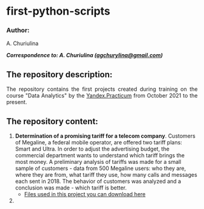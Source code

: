 # first-python-scripts

### Author:
<p align="justify">
A. Churiulina</sup>

<em><strong>Correspondence to: A. Churiulina (agchurylina@gmail.com)</strong></em>

## The repository description:
<p align="justify">
  The repository contains the first projects created during training on the course "Data Analytics" by the <a href="https://practicum.yandex.ru/">Yandex.Practicum</a> from October 2021 to the present.    
</p>

## The repository content:
1. **Determination of a promising tariff for a telecom company**</sub>. Customers of Megaline, a federal mobile operator, are offered two tariff plans: Smart and Ultra. In order to adjust the advertising budget, the commercial department wants to understand which tariff brings the most money. A preliminary analysis of tariffs was made for a small sample of customers - data from 500 Megaline users: who they are, where they are from, what tariff they use, how many calls and messages each sent in 2018. The behavior of customers was analyzed and a conclusion was made - which tariff is better.
    * [Files used in this project you can download here][files_1]
2. 
 
[yandex]: https://practicum.yandex.ru/
[files_1]: https://drive.google.com/drive/folders/1j_RJnurCjvznmK8t_xgIEYPvsBU93pHZ?usp=sharing

